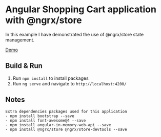 # Angular Shopping Cart application with @ngrx/store
In this example I have demonstrated the use of @ngrx/store state management.

[Demo](https://stackblitz.com/github/ashfaqch/ng-app-with-ngrx-store)

## Build & Run
1. Run `npm install` to install packages
2. Run `ng serve` and navigate to `http://localhost:4200/`

## Notes
    Extra dependencies packages used for this application
    - npm install bootstrap --save
    - npm install font-awesome@4 --save
    - npm install angular-in-memory-web-api --save
    - npm install @ngrx/store @ngrx/store-devtools --save
